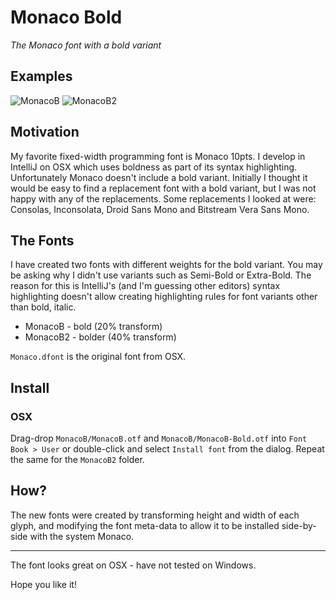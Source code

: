 # Monaco Bold

_The Monaco font with a bold variant_

## Examples

![MonacoB](https://raw.github.com/vjpr/monaco-bold/master/MonacoB/MonacoB.png)
![MonacoB2](https://raw.github.com/vjpr/monaco-bold/master/MonacoB2/MonacoB2.png)

## Motivation

My favorite fixed-width programming font is Monaco 10pts. I develop in IntelliJ on OSX which uses boldness as part of its syntax highlighting. Unfortunately Monaco doesn't include a bold variant. Initially I thought it would be easy to find a replacement font with a bold variant, but I was not happy with any of the replacements. Some replacements I looked at were: Consolas, Inconsolata, Droid Sans Mono and Bitstream Vera Sans Mono.

## The Fonts

I have created two fonts with different weights for the bold variant. You may be asking why I didn't use variants such as Semi-Bold or Extra-Bold. The reason for this is IntelliJ's (and I'm guessing other editors) syntax highlighting doesn't allow creating highlighting rules for font variants other than bold, italic.

- MonacoB - bold (20% transform)
- MonacoB2 - bolder (40% transform)

`Monaco.dfont` is the original font from OSX.

## Install

### OSX

Drag-drop `MonacoB/MonacoB.otf` and `MonacoB/MonacoB-Bold.otf` into `Font Book > User` or double-click and select `Install font` from the dialog. Repeat the same for the `MonacoB2` folder.

## How?

The new fonts were created by transforming height and width of each glyph, and modifying the font meta-data to allow it to be installed side-by-side with the system Monaco.

---

The font looks great on OSX - have not tested on Windows.

Hope you like it!